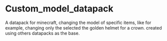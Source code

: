 # Custom_model_datapack
A datapack for minecraft, changing the model of specific items, like for example, changing only the selected the golden helmet for a crown. created using others datapacks as the base.
